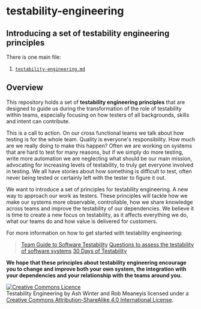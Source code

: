 # testability-engineering

## Introducing a set of testability engineering principles

There is one main file:

1. [`testability-engineering.md`](testability-engineering.md)

## Overview

This repository holds a set of **testability engineering principles** that are designed to guide us during the transformation of the role of testability within teams, especially focusing on how testers of all backgrounds, skills and intent can contribute.

This is a call to action. On our cross functional teams we talk about how testing is for the whole team. Quality is everyone's responsibility. How much are we really doing to make this happen? Often we are working on systems that are hard to test for many reasons, but if we simply do more testing, write more automation we are neglecting what should be our main mission, advocating for increasing levels of testability, to truly get everyone involved in testing. We all have stories about how something is difficult to test, often never being tested or certainly left with the tester to figure it out.

We want to introduce a set of principles for testability engineering. A new way to approach our work as testers. These principles will tackle how we make our systems more observable, controllable, how we share knowledge across teams and improve the testability of our dependencies. We believe it is time to create a new focus on testability, as it affects everything we do, what our teams do and how value is delivered for customers.

For more information on how to get started with testability engineering:

> [Team Guide to Software Testability](http://testabilitybook.com/)
> [Questions to assess the testability of software systems](http://TestabilityQuestions.com/)
> [30 Days of Testability](https://www.ministryoftesting.com/dojo/lessons/30-days-of-testability)

**We hope that these principles about testability engineering encourage you to change and improve both your own system, the integration with your dependencies and your relationship with the teams around you.**

[![Creative Commons Licence](https://i.creativecommons.org/l/by-sa/4.0/88x31.png)](http://creativecommons.org/licenses/by-sa/4.0/)  
Testability Engineering by Ash Winter and Rob Meaneyis licensed under a [Creative Commons Attribution-ShareAlike 4.0 International License](http://creativecommons.org/licenses/by-sa/4.0/).